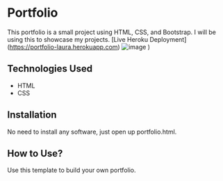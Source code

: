 # Portfolio
This portfolio is a small project using HTML, CSS, and Bootstrap. I will be using this to showcase my projects.
[Live Heroku Deployment] (https://portfolio-laura.herokuapp.com)
![image](https://user-images.githubusercontent.com/104703243/170806700-1ce38ffd-dea4-4ac7-89e2-2f5fe1d37d79.png)
)

## Technologies Used

* HTML
* CSS

## Installation

No need to install any software, just open up portfolio.html.

## How to Use?

Use this template to build your own portfolio.
